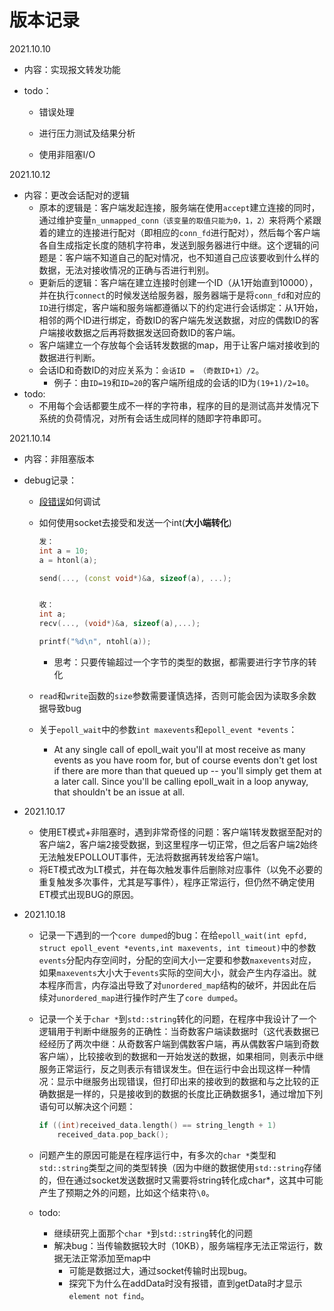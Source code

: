 # 版本记录

2021.10.10 

- 内容：实现报文转发功能

- todo：

  - 错误处理

  - 进行压力测试及结果分析

  - 使用非阻塞I/O

2021.10.12

- 内容：更改会话配对的逻辑
  - 原本的逻辑是：客户端发起连接，服务端在使用`accept`建立连接的同时，通过维护变量`n_unmapped_conn（该变量的取值只能为0，1，2）`来将两个紧跟着的建立的连接进行配对（即相应的`conn_fd`进行配对），然后每个客户端各自生成指定长度的随机字符串，发送到服务器进行中继。这个逻辑的问题是：客户端不知道自己的配对情况，也不知道自己应该要收到什么样的数据，无法对接收情况的正确与否进行判别。
  - 更新后的逻辑：客户端在建立连接时创建一个ID（从1开始直到10000），并在执行`connect`的时候发送给服务器，服务器端于是将`conn_fd`和对应的`ID`进行绑定，客户端和服务端都遵循以下的约定进行会话绑定：从1开始，相邻的两个ID进行绑定，奇数ID的客户端先发送数据，对应的偶数ID的客户端接收数据之后再将数据发送回奇数ID的客户端。
  - 客户端建立一个存放每个会话转发数据的map，用于让客户端对接收到的数据进行判断。
  - 会话ID和奇数ID的对应关系为：`会话ID = （奇数ID+1）/2`。
    - 例子：由`ID=19`和`ID=20`的客户端所组成的会话的ID为`(19+1)/2=10`。
- todo:
  - 不用每个会话都要生成不一样的字符串，程序的目的是测试高并发情况下系统的负荷情况，对所有会话生成同样的随即字符串即可。

2021.10.14

- 内容：非阻塞版本

- debug记录：

  - [段错误](https://blog.csdn.net/weixin_40877924/article/details/108762118)如何调试

  - 如何使用socket去接受和发送一个int(**大小端转化**)

    ```c++
    发：
    int a = 10;
    a = htonl(a);
    
    send(..., (const void*)&a, sizeof(a), ...);
    
    
    收：
    int a;
    recv(..., (void*)&a, sizeof(a),...);
    
    printf("%d\n", ntohl(a));
    ```

    - 思考：只要传输超过一个字节的类型的数据，都需要进行字节序的转化
  
  - `read`和`write`函数的`size`参数需要谨慎选择，否则可能会因为读取多余数据导致bug
  
  - 关于`epoll_wait`中的参数`int maxevents`和`epoll_event *events`：
  
    - At any single call of epoll_wait you'll at most receive as many events as you have room for, but of course events don't get lost if there are more than that queued up -- you'll simply get them at a later call. Since you'll be calling epoll_wait in a loop anyway, that shouldn't be an issue at all.
  
- 2021.10.17

  - 使用ET模式+非阻塞时，遇到非常奇怪的问题：客户端1转发数据至配对的客户端2，客户端2接受数据，到这里程序一切正常，但之后客户端2始终无法触发EPOLLOUT事件，无法将数据再转发给客户端1。
  - 将ET模式改为LT模式，并在每次触发事件后删除对应事件（以免不必要的重复触发多次事件，尤其是写事件），程序正常运行，但仍然不确定使用ET模式出现BUG的原因。
  
- 2021.10.18

  - 记录一下遇到的一个`core dumped`的bug：在给`epoll_wait(int epfd, struct epoll_event *events,int maxevents, int timeout)`中的参数`events`分配内存空间时，分配的空间大小一定要和参数`maxevents`对应，如果`maxevents`大小大于`events`实际的空间大小，就会产生内存溢出。就本程序而言，内存溢出导致了对`unordered_map`结构的破坏，并因此在后续对`unordered_map`进行操作时产生了`core dumped`。

  - 记录一个关于`char *`到`std::string`转化的问题，在程序中我设计了一个逻辑用于判断中继服务的正确性：当奇数客户端读数据时（这代表数据已经经历了两次中继：从奇数客户端到偶数客户端，再从偶数客户端到奇数客户端），比较接收到的数据和一开始发送的数据，如果相同，则表示中继服务正常运行，反之则表示有错误发生。但在运行中会出现这样一种情况：显示中继服务出现错误，但打印出来的接收到的数据和与之比较的正确数据是一样的，只是接收到的数据的长度比正确数据多1，通过增加下列语句可以解决这个问题：

    ```c++
    if ((int)received_data.length() == string_length + 1)
    	received_data.pop_back();
    ```

  - 问题产生的原因可能是在程序运行中，有多次的`char *`类型和`std::string`类型之间的类型转换（因为中继的数据使用`std::string`存储的，但在通过socket发送数据时又需要将string转化成char*，这其中可能产生了预期之外的问题，比如这个结束符`\0`。

  - todo:

    - 继续研究上面那个`char *`到`std::string`转化的问题
    - 解决bug：当传输数据较大时（10KB），服务端程序无法正常运行，数据无法正常添加至map中
      - 可能是数据过大，通过socket传输时出现bug。
      - 探究下为什么在addData时没有报错，直到getData时才显示`element not find`。